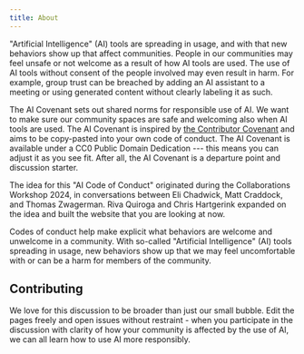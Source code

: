 ```yaml
---
title: About
---
```



"Artificial Intelligence" (AI) tools are spreading in usage, and with that new behaviors show up that affect communities. People in our communities may feel unsafe or not welcome as a result of how AI tools are used. The use of AI tools without consent of the people involved may even result in harm. For example, group trust can be breached by adding an AI assistant to a meeting or using generated content without clearly labeling it as such.

The AI Covenant sets out shared norms for responsible use of AI. We want to make sure our community spaces are safe and welcoming also when AI tools are used. The AI Covenant is inspired by [the Contributor Covenant](https://www.contributor-covenant.org/) and aims to be copy-pasted into your own code of conduct. The AI Covenant is available under a CC0 Public Domain Dedication --- this means you can adjust it as you see fit. After all, the AI Covenant is a departure point and discussion starter.

The idea for this "AI Code of Conduct" originated during the Collaborations Workshop 2024, in conversations between Eli Chadwick, Matt Craddock, and Thomas Zwagerman. Riva Quiroga and Chris Hartgerink expanded on the idea and built the website that you are looking at now.

Codes of conduct help make explicit what behaviors are welcome and unwelcome in a community. With so-called "Artificial Intelligence" (AI) tools spreading in usage, new behaviors show up that we may feel uncomfortable with or can be a harm for members of the community.

## Contributing

We love for this discussion to be broader than just our small bubble. Edit the pages freely and open issues without restraint - when you participate in the discussion with clarity of how your community is affected by the use of AI, we can all learn how to use AI more responsibly.